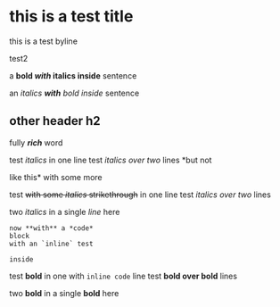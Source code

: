 # this is a test title
this is a test byline

test2

a **bold *with* italics inside** sentence

an *italics **with** bold inside* sentence

## other header h2

fully ***rich*** word

test *italics* in one line
test *italics
over two* lines *but not

like this* with some more

test ~~with some *italics* strikethrough~~ in one line
test *italics
over two* lines

two *italics* in a single *line* here

```
now **with** a *code*
block
with an `inline` test

inside
```

test **bold** in one with `inline code` line
test **bold
over bold** lines

two **bold** in a single **bold** here
